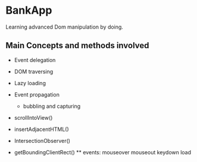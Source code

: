 # BankApp
Learning advanced Dom manipulation by doing.

## Main Concepts and methods involved

* Event delegation
* DOM traversing
* Lazy loading
* Event propagation
  * bubbling and capturing

* scrollIntoView()
* insertAdjacentHTML()
* IntersectionObserver()
* getBoundingClientRect()
** events: mouseover mouseout keydown load
